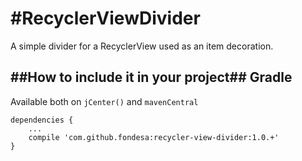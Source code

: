 #RecyclerViewDivider
===============

A simple divider for a RecyclerView used as an item decoration.

##How to include it in your project##
Gradle
------
Available both on ```jCenter()``` and ```mavenCentral```
```
dependencies {
    ...
    compile 'com.github.fondesa:recycler-view-divider:1.0.+'
}
```